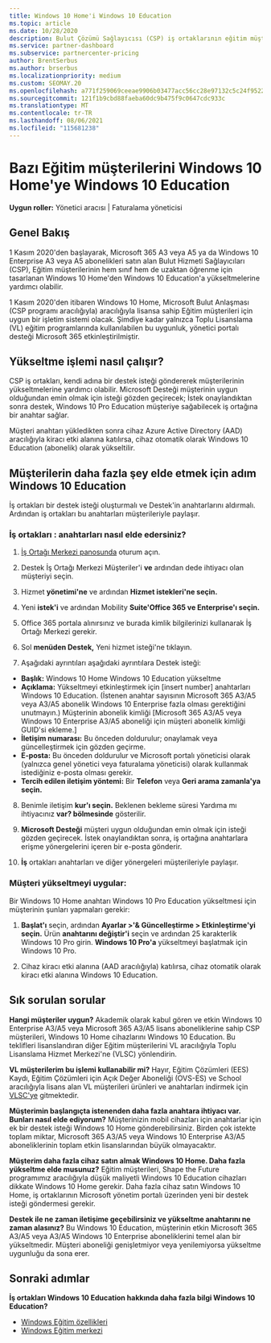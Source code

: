 ```yaml
---
title: Windows 10 Home'i Windows 10 Education
ms.topic: article
ms.date: 10/28/2020
description: Bulut Çözümü Sağlayıcısı (CSP) iş ortaklarının eğitim müşterilerinden bazılarının eğitim müşterilerini Windows 10 Home yükseltmesini Windows 10 Education
ms.service: partner-dashboard
ms.subservice: partnercenter-pricing
author: BrentSerbus
ms.author: brserbus
ms.localizationpriority: medium
ms.custom: SEOMAY.20
ms.openlocfilehash: a771f259069ceeae9906b03477acc56cc28e97132c5c24f9522275d49c924f62
ms.sourcegitcommit: 121f1b9cbd88faeba60dc9b475f9c0647cdc933c
ms.translationtype: MT
ms.contentlocale: tr-TR
ms.lasthandoff: 08/06/2021
ms.locfileid: "115681238"
---
```

# <a name="upgrade-some-education-customers-from-windows-10-home-to-windows-10-education"></a>Bazı Eğitim müşterilerini Windows 10 Home'ye Windows 10 Education

**Uygun roller:** Yönetici aracısı | Faturalama yöneticisi

## <a name="overview"></a>Genel Bakış

1 Kasım 2020'den başlayarak, Microsoft 365 A3 veya A5 ya da Windows 10 Enterprise A3 veya A5 abonelikleri satın alan Bulut Hizmeti Sağlayıcıları (CSP), Eğitim müşterilerinin hem sınıf hem de uzaktan öğrenme için tasarlanan Windows 10 Home'den Windows 10 Education'a yükseltmelerine yardımcı olabilir.

1 Kasım 2020'den itibaren Windows 10 Home, Microsoft Bulut Anlaşması (CSP programı aracılığıyla) aracılığıyla lisansa sahip Eğitim müşterileri için uygun bir işletim sistemi olacak. Şimdiye kadar yalnızca Toplu Lisanslama (VL) eğitim programlarında kullanılabilen bu uygunluk, yönetici portalı desteği Microsoft 365 etkinleştirilmiştir. 

## <a name="how-the-upgrade-process-works"></a>Yükseltme işlemi nasıl çalışır?

CSP iş ortakları, kendi adına bir destek isteği göndererek müşterilerinin yükseltmelerine yardımcı olabilir. Microsoft Desteği müşterinin uygun olduğundan emin olmak için isteği gözden geçirecek; İstek onaylandıktan sonra destek, Windows 10 Pro Education müşteriye sağabilecek iş ortağına bir anahtar sağlar.

Müşteri anahtarı yükledikten sonra cihaz Azure Active Directory (AAD) aracılığıyla kiracı etki alanına katılırsa, cihaz otomatik olarak Windows 10 Education (abonelik) olarak yükseltilir.   

## <a name="step-by-step-process-for-customers-to-get-windows-10-education"></a>Müşterilerin daha fazla şey elde etmek için adım Windows 10 Education

İş ortakları bir destek isteği oluşturmalı ve Destek'in anahtarlarını aldırmalı. Ardından iş ortakları bu anahtarları müşterileriyle paylaşır.

### <a name="partners--how-to-get-the-keys"></a>İş ortakları : anahtarları nasıl elde edersiniz?

1. [İş Ortağı Merkezi panosunda](https://partner.microsoft.com/dashboard) oturum açın.

2. Destek İş Ortağı Merkezi Müşteriler'i **ve** ardından dede ihtiyacı olan müşteriyi seçin.

3. Hizmet **yönetimi'ne** ve ardından **Hizmet istekleri'ne seçin.**

4. Yeni **istek'i** ve ardından Mobility **Suite'Office 365 ve Enterprise'ı seçin.**

5. Office 365 portala alınırsınız ve burada kimlik bilgilerinizi kullanarak İş Ortağı Merkezi gerekir.

6. Sol **menüden Destek,** Yeni hizmet isteği'ne tıklayın.

7. Aşağıdaki ayrıntıları aşağıdaki ayrıntılara Destek isteği:

- **Başlık:** Windows 10 Home Windows 10 Education yükseltme
- **Açıklama:** Yükseltmeyi etkinleştirmek için [insert number] anahtarları Windows 10 Education. (İstenen anahtar sayısının Microsoft 365 A3/A5 veya A3/A5 abonelik Windows 10 Enterprise fazla olması gerektiğini unutmayın.) Müşterinin abonelik kimliği [Microsoft 365 A3/A5 veya Windows 10 Enterprise A3/A5 aboneliği için müşteri abonelik kimliği GUID'si ekleme.]
- **İletişim numarası:** Bu önceden doldurulur; onaylamak veya güncelleştirmek için gözden geçirme.
- **E-posta:** Bu önceden doldurulur ve Microsoft portalı yöneticisi olarak (yalnızca genel yönetici veya faturalama yöneticisi) olarak kullanmak istediğiniz e-posta olması gerekir.
- **Tercih edilen iletişim yöntemi:** Bir **Telefon** veya **Geri arama zamanla'ya seçin.**

8. Benimle iletişim **kur'ı seçin.** Beklenen bekleme süresi Yardıma mı ihtiyacınız **var? bölmesinde** gösterilir.

9. **Microsoft Desteği** müşteri uygun olduğundan emin olmak için isteği gözden geçirecek. İstek onaylandıktan sonra, iş ortağına anahtarlara erişme yönergelerini içeren bir e-posta gönderir.

10. **İş** ortakları anahtarları ve diğer yönergeleri müşterileriyle paylaşır.

### <a name="customer-applies-the-upgrade"></a>Müşteri yükseltmeyi uygular:

Bir Windows 10 Home anahtarı Windows 10 Pro Education yükseltmesi için müşterinin şunları yapmaları gerekir:  

1. **Başlat'ı** seçin, ardından **Ayarlar >'& Güncelleştirme > Etkinleştirme'yi seçin.** Ürün **anahtarını değiştir'i** seçin ve ardından 25 karakterlik Windows 10 Pro girin. **Windows 10 Pro'a** yükseltmeyi başlatmak için Windows 10 Pro.

2. Cihaz kiracı etki alanına (AAD aracılığıyla) katılırsa, cihaz otomatik olarak kiracı etki alanına Windows 10 Education.  

## <a name="frequently-asked-questions"></a>Sık sorulan sorular

**Hangi müşteriler uygun?**
Akademik olarak kabul gören ve etkin Windows 10 Enterprise A3/A5 veya Microsoft 365 A3/A5 lisans aboneliklerine sahip CSP müşterileri, Windows 10 Home cihazlarını Windows 10 Education. Bu teklifleri lisanslandıran diğer Eğitim müşterilerini VL aracılığıyla Toplu Lisanslama Hizmet Merkezi'ne (VLSC) yönlendirin.

**VL müşterilerim bu işlemi kullanabilir mi?**
Hayır, Eğitim Çözümleri (EES) Kaydı, Eğitim Çözümleri için Açık Değer Aboneliği (OVS-ES) ve School aracılığıyla lisans alan VL müşterileri ürünleri ve anahtarları indirmek için [VLSC'ye](https://www.microsoft.com/Licensing/servicecenter/default.aspx) gitmektedir. 

**Müşterimin başlangıçta istenenden daha fazla anahtara ihtiyacı var. Bunları nasıl elde ediyorum?**
Müşterinizin mobil cihazları için anahtarlar için ek bir destek isteği Windows 10 Home gönderebilirsiniz. Birden çok istekte toplam miktar, Microsoft 365 A3/A5 veya Windows 10 Enterprise A3/A5 aboneliklerinin toplam etkin lisanslarından büyük olmayacaktır.

**Müşterim daha fazla cihaz satın almak Windows 10 Home. Daha fazla yükseltme elde musunuz?**
Eğitim müşterileri, Shape the Future programımız aracılığıyla düşük [](https://www.microsoft.com/education/products/windows/shapethefuture.aspx) maliyetli Windows 10 Education cihazları dikkate Windows 10 Home gerekir. Daha fazla cihaz satın Windows 10 Home, iş ortaklarının Microsoft yönetim portalı üzerinden yeni bir destek isteği göndermesi gerekir.

**Destek ile ne zaman iletişime geçebilirsiniz ve yükseltme anahtarını ne zaman alasınız?**
Bu Windows 10 Education, müşterinin etkin Microsoft 365 A3/A5 veya A3/A5 Windows 10 Enterprise aboneliklerini temel alan bir yükseltmedir. Müşteri aboneliği genişletmiyor veya yenilemiyorsa yükseltme uygunluğu da sona erer.

## <a name="next-steps"></a>Sonraki adımlar

**İş ortakları Windows 10 Education hakkında daha fazla bilgi Windows 10 Education?**

- [Windows Eğitim özellikleri](https://www.microsoft.com/education/products/windows/features)
- [Windows Eğitim merkezi](/education/windows/)